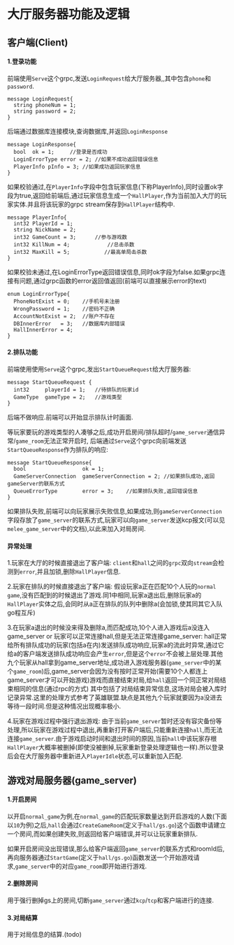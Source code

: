 
# 大厅服务器功能及逻辑

## 客户端(Client)

#### 1.登录功能

前端使用`Serve`这个grpc,发送`LoginRequest`给大厅服务器,,其中包含`phone`和`password`.
```
message LoginRequest{
  string phoneNum = 1;
  string password = 2;
}
```

后端通过数据库连接模块,查询数据库,并返回`LoginResponse`
```
message LoginResponse{
  bool  ok = 1;     //登录是否成功
  LoginErrorType error = 2; //如果不成功返回错误信息
  PlayerInfo pInfo = 3; //如果成功返回玩家信息
}
```

如果校验通过,在`PlayerInfo`字段中包含玩家信息(下称PlayerInfo),同时设置ok字段为true,返回给前端后,通过玩家信息生成一个`HallPlayer`,作为当前加入大厅的玩家实体.并且将该玩家的grpc stream保存到`HallPlayer`结构中.
```
message PlayerInfo{
  int32 PlayerId = 1;
  string NickName = 2;
  int32 GameCount = 3;      //参与游戏数
  int32 KillNum = 4;            //总击杀数
  int32 MaxKill = 5;           //最高单局击杀数
}
```

如果校验未通过,在LoginErrorType返回错误信息,同时ok字段为false.如果grpc连接有问题,通过grpc函数的error返回值返回(前端可以直接展示error的text)
```
enum LoginErrorType{
  PhoneNotExist = 0;    //手机号未注册
  WrongPassword = 1;    //密码不正确
  AccountNotExist = 2;  //账户不存在
  DBInnerError   = 3;   //数据库内部错误
  HallInnerError = 4;
}
```

#### 2.排队功能

前端使用使用`Serve`这个grpc,发出`StartQueueRequest`给大厅服务器:
```
message StartQueueRequest {
  int32     playerId = 1;   //待排队的玩家id
  GameType  gameType = 2;   //游戏类型
}
```
后端不做响应.前端可以开始显示排队计时画面.

等玩家要玩的游戏类型的人凑够之后,成功开启房间/排队超时/`game_server`通信异常/`game_room`无法正常开启时,
后端通过`Serve`这个grpc向前端发送`StartQueueResponse`作为排队的响应:

```
message StartQueueResponse{
  bool                  ok = 1;
  GameServerConnection  gameServerConnection = 2; //如果排队成功,返回gameServer的联系方式
  QueueErrorType        error = 3;    //如果排队失败,返回错误信息
}
```

如果排队失败,前端可以向玩家展示失败信息,如果成功,则`gameServerConnection`字段存放了`game_server`的联系方式,玩家可以向`game_server`发送kcp报文(可以见`melee_game_server`中的文档),以此来加入对局房间.

#### 异常处理

1.玩家在大厅的时候直接退出了客户端:
`client`和`hall`之间的`grpc`双向`stream`会检测到`error`,并且加锁,删除`HallPlayer`信息.

2.玩家在排队的时候直接退出了客户端:
假设玩家a正在匹配10个人玩的`normal game`,没有匹配到的时候退出了游戏.同1中相同,玩家a退出后,删除玩家a的`HallPlayer`实体之后,会同时从a正在排队的队列中删除a(会加锁,使其同其它入队go程互斥)

3.在玩家a退出的时候没来得及删除a,而匹配成功,10个人进入游戏后a没连入game_server or 玩家可以正常连接hall,但是无法正常连接game_server:
hall正常给所有排队成功的玩家(包括a在内)发送排队成功响应,玩家a的流此时异常,通过它给a的客户端发送排队成功响应会产生`error`,但是这个`error`不会被上层处理.其他九个玩家从hall拿到game_server地址,成功进入游戏服务器(`game_server`中的某个`game_room`)后,game_server会因为没有按时正常开始(需要10个人都连上game_server才可以开始游戏)游戏而直接结束对局,给`hall`返回一个同正常对局结束相同的信息(通过rpc的方式)
其中包括了对局结束异常信息,这场对局会被入库时记录异常.这里的处理方式参考了英雄联盟.缺点是其他九个玩家就要因为a没进去等待一段时间.但是这种情况出现概率极小.

4.玩家在游戏过程中强行退出游戏:
由于当前`game_server`暂时还没有容灾备份等处理,所以玩家在游戏过程中退出,再重新打开客户端后,只能重新连接`hall`,而无法连接`game_server`.由于游戏启动时间和退出时间的原因,当前`hall`中该玩家存根`HallPlayer`大概率被删掉(即使没被删掉,玩家重新登录处理逻辑也一样).所以登录后会在大厅服务器中重新进入`PlayerIdle`状态,可以重新加入匹配.



## 游戏对局服务器(game_server)

#### 1.开启房间

以开启`normal_game`为例,在`normal_game`的匹配玩家数量达到开启游戏的人数(下面以`10`为例)之后,`hall`会通过`CreateGameRoom`(定义于`hall/gs.go`)这个函数申请建立一个房间,而如果创建失败,则返回给客户端错误,并可以让玩家重新排队.

如果开启房间没出现错误,那么给客户端返回`game_server`的联系方式和roomId后,再向服务器通过`StartGame`(定义于`hall/gs.go`)函数发送一个开始游戏请求,`game_server`中的对应`game_room`即开始进行游戏.

#### 2.删除房间

用于强行删掉gs上的房间,切断`game_server`通过`kcp`/`tcp`和客户端进行的连接.

#### 3.对局结算

用于对局信息的结算.(todo)

